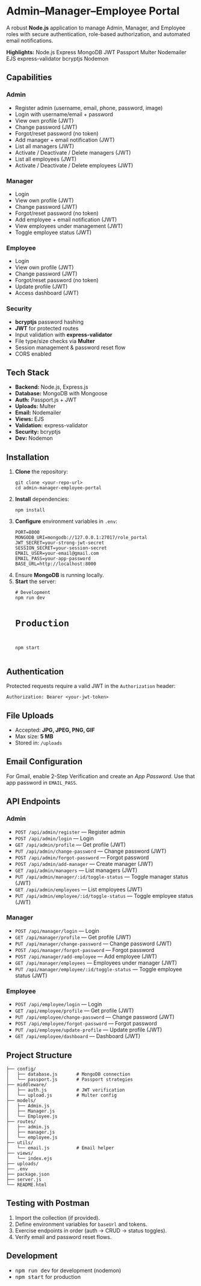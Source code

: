  <h1>Admin–Manager–Employee Portal</h1>
    <p>A robust <strong>Node.js</strong> application to manage Admin, Manager, and Employee roles with secure authentication, role-based authorization, and automated email notifications.</p>

 <div class="card">
      <strong>Highlights:</strong>
      <span class="tag">Node.js</span>
      <span class="tag">Express</span>
      <span class="tag">MongoDB</span>
      <span class="tag">JWT</span>
      <span class="tag">Passport</span>
      <span class="tag">Multer</span>
      <span class="tag">Nodemailer</span>
      <span class="tag">EJS</span>
      <span class="tag">express-validator</span>
      <span class="tag">bcryptjs</span>
      <span class="tag">Nodemon</span>
    </div>

 <h2>Capabilities</h2>
    <div class="grid cols-2">
      <div class="card">
        <h3>Admin</h3>
        <ul class="list-tight">
          <li>Register admin (username, email, phone, password, image)</li>
          <li>Login with username/email + password</li>
          <li>View own profile (JWT)</li>
          <li>Change password (JWT)</li>
          <li>Forgot/reset password (no token)</li>
          <li>Add manager + email notification (JWT)</li>
          <li>List all managers (JWT)</li>
          <li>Activate / Deactivate / Delete managers (JWT)</li>
          <li>List all employees (JWT)</li>
          <li>Activate / Deactivate / Delete employees (JWT)</li>
        </ul>
      </div>
      <div class="card">
        <h3>Manager</h3>
        <ul class="list-tight">
          <li>Login</li>
          <li>View own profile (JWT)</li>
          <li>Change password (JWT)</li>
          <li>Forgot/reset password (no token)</li>
          <li>Add employee + email notification (JWT)</li>
          <li>View employees under management (JWT)</li>
          <li>Toggle employee status (JWT)</li>
        </ul>
      </div>
      <div class="card">
        <h3>Employee</h3>
        <ul class="list-tight">
          <li>Login</li>
          <li>View own profile (JWT)</li>
          <li>Change password (JWT)</li>
          <li>Forgot/reset password (no token)</li>
          <li>Update profile (JWT)</li>
          <li>Access dashboard (JWT)</li>
        </ul>
      </div>
      <div class="card">
        <h3>Security</h3>
        <ul class="list-tight">
          <li><strong>bcryptjs</strong> password hashing</li>
          <li><strong>JWT</strong> for protected routes</li>
          <li>Input validation with <strong>express-validator</strong></li>
          <li>File type/size checks via <strong>Multer</strong></li>
          <li>Session management & password reset flow</li>
          <li>CORS enabled</li>
        </ul>
      </div>
    </div>
    <h2>Tech Stack</h2>
    <ul>
      <li><strong>Backend:</strong> Node.js, Express.js</li>
      <li><strong>Database:</strong> MongoDB with Mongoose</li>
      <li><strong>Auth:</strong> Passport.js + JWT</li>
      <li><strong>Uploads:</strong> Multer</li>
      <li><strong>Email:</strong> Nodemailer</li>
      <li><strong>Views:</strong> EJS</li>
      <li><strong>Validation:</strong> express-validator</li>
      <li><strong>Security:</strong> bcryptjs</li>
      <li><strong>Dev:</strong> Nodemon</li>
    </ul>

 <h2>Installation</h2>
    <ol>
      <li><strong>Clone</strong> the repository:
        <pre><code>git clone &lt;your-repo-url&gt;
cd admin-manager-employee-portal</code></pre>
      </li>
      <li><strong>Install</strong> dependencies:
        <pre><code>npm install</code></pre>
      </li>
      <li><strong>Configure</strong> environment variables in <code>.env</code>:
        <pre><code>PORT=8000
MONGODB_URI=mongodb://127.0.0.1:27017/role_portal
JWT_SECRET=your-strong-jwt-secret
SESSION_SECRET=your-session-secret
EMAIL_USER=your-email@gmail.com
EMAIL_PASS=your-app-password
BASE_URL=http://localhost:8000</code></pre>
      </li>
      <li>Ensure <strong>MongoDB</strong> is running locally.</li>
      <li><strong>Start</strong> the server:
        <pre><code># Development
npm run dev

# Production
npm start</code></pre>
      </li>
    </ol>

 <h2>Authentication</h2>
    <p>Protected requests require a valid JWT in the <code>Authorization</code> header:</p>
    <pre><code>Authorization: Bearer &lt;your-jwt-token&gt;</code></pre>

 <h2>File Uploads</h2>
    <ul>
      <li>Accepted: <strong>JPG, JPEG, PNG, GIF</strong></li>
      <li>Max size: <strong>5&nbsp;MB</strong></li>
      <li>Stored in: <code>/uploads</code></li>
    </ul>

 <h2>Email Configuration</h2>
    <p class="note">For Gmail, enable 2-Step Verification and create an <em>App Password</em>. Use that app password in <code>EMAIL_PASS</code>.</p>

  <h2>API Endpoints</h2>

  <h3>Admin</h3>
    <ul>
      <li><code>POST /api/admin/register</code> — Register admin</li>
      <li><code>POST /api/admin/login</code> — Login</li>
      <li><code>GET /api/admin/profile</code> — Get profile (JWT)</li>
      <li><code>PUT /api/admin/change-password</code> — Change password (JWT)</li>
      <li><code>POST /api/admin/forgot-password</code> — Forgot password</li>
      <li><code>POST /api/admin/add-manager</code> — Create manager (JWT)</li>
      <li><code>GET /api/admin/managers</code> — List managers (JWT)</li>
      <li><code>PUT /api/admin/manager/:id/toggle-status</code> — Toggle manager status (JWT)</li>
      <li><code>GET /api/admin/employees</code> — List employees (JWT)</li>
      <li><code>PUT /api/admin/employee/:id/toggle-status</code> — Toggle employee status (JWT)</li>
    </ul>

   <h3>Manager</h3>
  <ul>
      <li><code>POST /api/manager/login</code> — Login</li>
      <li><code>GET /api/manager/profile</code> — Get profile (JWT)</li>
      <li><code>PUT /api/manager/change-password</code> — Change password (JWT)</li>
      <li><code>POST /api/manager/forgot-password</code> — Forgot password</li>
      <li><code>POST /api/manager/add-employee</code> — Add employee (JWT)</li>
      <li><code>GET /api/manager/employees</code> — Employees under manager (JWT)</li>
      <li><code>PUT /api/manager/employee/:id/toggle-status</code> — Toggle employee status (JWT)</li>
    </ul>

 <h3>Employee</h3>
    <ul>
      <li><code>POST /api/employee/login</code> — Login</li>
      <li><code>GET /api/employee/profile</code> — Get profile (JWT)</li>
      <li><code>PUT /api/employee/change-password</code> — Change password (JWT)</li>
      <li><code>POST /api/employee/forgot-password</code> — Forgot password</li>
      <li><code>PUT /api/employee/update-profile</code> — Update profile (JWT)</li>
      <li><code>GET /api/employee/dashboard</code> — Dashboard (JWT)</li>
    </ul>

 <h2>Project Structure</h2>
    <pre><code>├── config/
│   ├── database.js       # MongoDB connection
│   └── passport.js       # Passport strategies
├── middleware/
│   ├── auth.js           # JWT verification
│   └── upload.js         # Multer config
├── models/
│   ├── Admin.js
│   ├── Manager.js
│   └── Employee.js
├── routes/
│   ├── admin.js
│   ├── manager.js
│   └── employee.js
├── utils/
│   └── email.js          # Email helper
├── views/
│   └── index.ejs
├── uploads/
├── .env
├── package.json
├── server.js
└── README.html</code></pre>

   <h2>Testing with Postman</h2>
    <ol>
      <li>Import the collection (if provided).</li>
      <li>Define environment variables for <code>baseUrl</code> and tokens.</li>
      <li>Exercise endpoints in order (auth → CRUD → status toggles).</li>
      <li>Verify email and password reset flows.</li>
    </ol>
    <h2>Development</h2>
    <ul>
      <li><kbd class="kbd">npm run dev</kbd> for development (nodemon)</li>
      <li><kbd class="kbd">npm start</kbd> for production</li>
    </ul>

